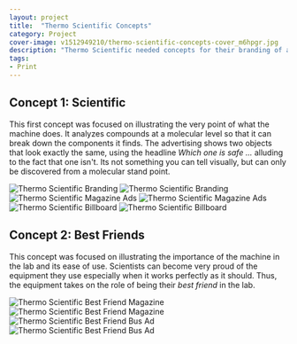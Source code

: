 ```yaml
---
layout: project
title:  "Thermo Scientific Concepts"
category: Project
cover-image: v1512949210/thermo-scientific-concepts-cover_m6hpgr.jpg
description: "Thermo Scientific needed concepts for their branding of a new product (and their existing products) and these are some of the concepts that I worked on."
tags:
- Print
---
```


<div class="grid-2_full fade-me">
  <h2 class="full-width">Concept 1: Scientific</h2>
  <p>This first concept was focused on illustrating the very point of what the machine does. It analyzes compounds at a molecular level so that it can break down the components it finds. The advertising shows two objects that look exactly the same, using the headline <em>Which one is safe ...</em> alluding to the fact that one isn't. Its not something you can tell visually, but can only be discovered from a molecular stand point.</p>
</div>

<div class="grid-2_full fade-me">
  <img class="lazyload" alt="Thermo Scientific Branding"
  src="https://res.cloudinary.com/iambramer/image/upload/e_blur:600,dpr_auto,f_auto,q_80,w_100/v1512949216/thermo-scientific-real-problems-artboard_bclwt3.jpg" data-srcset="https://res.cloudinary.com/iambramer/image/upload/dpr_auto,f_auto,q_auto,w_1600/v1512949216/thermo-scientific-real-problems-artboard_bclwt3.jpg 1900w,
  https://res.cloudinary.com/iambramer/image/upload/dpr_auto,f_auto,q_auto,w_1200/v1512949216/thermo-scientific-real-problems-artboard_bclwt3.jpg 1400w,
  https://res.cloudinary.com/iambramer/image/upload/dpr_auto,f_auto,q_auto,w_800/v1512949216/thermo-scientific-real-problems-artboard_bclwt3.jpg 1000w,
  https://res.cloudinary.com/iambramer/image/upload/dpr_auto,f_auto,q_auto,w_400/v1512949216/thermo-scientific-real-problems-artboard_bclwt3.jpg 400w">
    <noscript>
    <img alt="Thermo Scientific Branding"
      src="https://res.cloudinary.com/iambramer/image/upload/dpr_auto,f_auto,q_auto,w_1600/v1512949216/thermo-scientific-real-problems-artboard_bclwt3.jpg"
      srcset="https://res.cloudinary.com/iambramer/image/upload/dpr_auto,f_auto,q_auto,w_1600/v1512949216/thermo-scientific-real-problems-artboard_bclwt3.jpg 1900w,
      https://res.cloudinary.com/iambramer/image/upload/dpr_auto,f_auto,q_auto,w_1200/v1512949216/thermo-scientific-real-problems-artboard_bclwt3.jpg 1400w,
      https://res.cloudinary.com/iambramer/image/upload/dpr_auto,f_auto,q_auto,w_800/v1512949216/thermo-scientific-real-problems-artboard_bclwt3.jpg 1000w,
      https://res.cloudinary.com/iambramer/image/upload/dpr_auto,f_auto,q_auto,w_400/v1512949216/thermo-scientific-real-problems-artboard_bclwt3.jpg 400w">
    </noscript>
</div>


<div class="grid-2_full fade-me">
  <img class="lazyload" alt="Thermo Scientific Magazine Ads"
  src="https://res.cloudinary.com/iambramer/image/upload/e_blur:600,dpr_auto,f_auto,q_80,w_100/v1512949210/thermo-scientific-concepts-cover_m6hpgr.jpg" data-srcset="https://res.cloudinary.com/iambramer/image/upload/dpr_auto,f_auto,q_auto,w_1600/v1512949210/thermo-scientific-concepts-cover_m6hpgr.jpg 1900w,
  https://res.cloudinary.com/iambramer/image/upload/dpr_auto,f_auto,q_auto,w_1200/v1512949210/thermo-scientific-concepts-cover_m6hpgr.jpg 1400w,
  https://res.cloudinary.com/iambramer/image/upload/dpr_auto,f_auto,q_auto,w_800/v1512949210/thermo-scientific-concepts-cover_m6hpgr.jpg 1000w,
  https://res.cloudinary.com/iambramer/image/upload/dpr_auto,f_auto,q_auto,w_400/v1512949210/thermo-scientific-concepts-cover_m6hpgr.jpg 400w">
    <noscript>
    <img alt="Thermo Scientific Magazine Ads"
      src="https://res.cloudinary.com/iambramer/image/upload/dpr_auto,f_auto,q_auto,w_1600/v1512949210/thermo-scientific-concepts-cover_m6hpgr.jpg"
      srcset="https://res.cloudinary.com/iambramer/image/upload/dpr_auto,f_auto,q_auto,w_1600/v1512949210/thermo-scientific-concepts-cover_m6hpgr.jpg 1900w,
      https://res.cloudinary.com/iambramer/image/upload/dpr_auto,f_auto,q_auto,w_1200/v1512949210/thermo-scientific-concepts-cover_m6hpgr.jpg 1400w,
      https://res.cloudinary.com/iambramer/image/upload/dpr_auto,f_auto,q_auto,w_800/v1512949210/thermo-scientific-concepts-cover_m6hpgr.jpg 1000w,
      https://res.cloudinary.com/iambramer/image/upload/dpr_auto,f_auto,q_auto,w_400/v1512949210/thermo-scientific-concepts-cover_m6hpgr.jpg 400w">
    </noscript>
</div>


<div class="grid-2_full fade-me">
  <img class="lazyload" alt="Thermo Scientific Billboard"
  src="https://res.cloudinary.com/iambramer/image/upload/e_blur:600,dpr_auto,f_auto,q_80,w_100/v1512949216/thermo-scientific-real-problems-billboard_ngte66.jpg" data-srcset="https://res.cloudinary.com/iambramer/image/upload/dpr_auto,f_auto,q_auto,w_1600/v1512949216/thermo-scientific-real-problems-billboard_ngte66.jpg 1900w,
  https://res.cloudinary.com/iambramer/image/upload/dpr_auto,f_auto,q_auto,w_1200/v1512949216/thermo-scientific-real-problems-billboard_ngte66.jpg 1400w,
  https://res.cloudinary.com/iambramer/image/upload/dpr_auto,f_auto,q_auto,w_800/v1512949216/thermo-scientific-real-problems-billboard_ngte66.jpg 1000w,
  https://res.cloudinary.com/iambramer/image/upload/dpr_auto,f_auto,q_auto,w_400/v1512949216/thermo-scientific-real-problems-billboard_ngte66.jpg 400w">
    <noscript>
    <img alt="Thermo Scientific Billboard"
      src="https://res.cloudinary.com/iambramer/image/upload/dpr_auto,f_auto,q_auto,w_1600/v1512949216/thermo-scientific-real-problems-billboard_ngte66.jpg"
      srcset="https://res.cloudinary.com/iambramer/image/upload/dpr_auto,f_auto,q_auto,w_1600/v1512949216/thermo-scientific-real-problems-billboard_ngte66.jpg 1900w,
      https://res.cloudinary.com/iambramer/image/upload/dpr_auto,f_auto,q_auto,w_1200/v1512949216/thermo-scientific-real-problems-billboard_ngte66.jpg 1400w,
      https://res.cloudinary.com/iambramer/image/upload/dpr_auto,f_auto,q_auto,w_800/v1512949216/thermo-scientific-real-problems-billboard_ngte66.jpg 1000w,
      https://res.cloudinary.com/iambramer/image/upload/dpr_auto,f_auto,q_auto,w_400/v1512949216/thermo-scientific-real-problems-billboard_ngte66.jpg 400w">
    </noscript>
</div>


<div class="grid-2_full fade-me">
  <h2 class="full-width">Concept 2: Best Friends</h2>
  <p>This concept was focused on illustrating the importance of the machine in the lab and its ease of use. Scientists can become very proud of the equipment they use especially when it works perfectly as it should. Thus, the equipment takes on the role of being their <em>best friend</em> in the lab.</p>
</div>

<div class="grid-2_full fade-me">
  <img class="lazyload" alt="Thermo Scientific Best Friend Magazine"
  src="https://res.cloudinary.com/iambramer/image/upload/e_blur:600,dpr_auto,f_auto,q_80,w_100/v1512949209/thermo-scientific-bf-magazine_nyo196.jpg" data-srcset="https://res.cloudinary.com/iambramer/image/upload/dpr_auto,f_auto,q_auto,w_1600/v1512949209/thermo-scientific-bf-magazine_nyo196.jpg 1900w,
  https://res.cloudinary.com/iambramer/image/upload/dpr_auto,f_auto,q_auto,w_1200/v1512949209/thermo-scientific-bf-magazine_nyo196.jpg 1400w,
  https://res.cloudinary.com/iambramer/image/upload/dpr_auto,f_auto,q_auto,w_800/v1512949209/thermo-scientific-bf-magazine_nyo196.jpg 1000w,
  https://res.cloudinary.com/iambramer/image/upload/dpr_auto,f_auto,q_auto,w_400/v1512949209/thermo-scientific-bf-magazine_nyo196.jpg 400w">
    <noscript>
    <img alt="Thermo Scientific Best Friend Magazine"
      src="https://res.cloudinary.com/iambramer/image/upload/dpr_auto,f_auto,q_auto,w_1600/v1512949209/thermo-scientific-bf-magazine_nyo196.jpg"
      srcset="https://res.cloudinary.com/iambramer/image/upload/dpr_auto,f_auto,q_auto,w_1600/v1512949209/thermo-scientific-bf-magazine_nyo196.jpg 1900w,
      https://res.cloudinary.com/iambramer/image/upload/dpr_auto,f_auto,q_auto,w_1200/v1512949209/thermo-scientific-bf-magazine_nyo196.jpg 1400w,
      https://res.cloudinary.com/iambramer/image/upload/dpr_auto,f_auto,q_auto,w_800/v1512949209/thermo-scientific-bf-magazine_nyo196.jpg 1000w,
      https://res.cloudinary.com/iambramer/image/upload/dpr_auto,f_auto,q_auto,w_400/v1512949209/thermo-scientific-bf-magazine_nyo196.jpg 400w">
    </noscript>
</div>


<div class="grid-2_full fade-me">
  <img class="lazyload" alt="Thermo Scientific Best Friend Bus Ad"
  src="https://res.cloudinary.com/iambramer/image/upload/e_blur:600,dpr_auto,f_auto,q_80,w_100/v1512949216/thermo-scientific-bf-bus-ad_ijviqf.jpg" data-srcset="https://res.cloudinary.com/iambramer/image/upload/dpr_auto,f_auto,q_auto,w_1600/v1512949216/thermo-scientific-bf-bus-ad_ijviqf.jpg 1900w,
  https://res.cloudinary.com/iambramer/image/upload/dpr_auto,f_auto,q_auto,w_1200/v1512949216/thermo-scientific-bf-bus-ad_ijviqf.jpg 1400w,
  https://res.cloudinary.com/iambramer/image/upload/dpr_auto,f_auto,q_auto,w_800/v1512949216/thermo-scientific-bf-bus-ad_ijviqf.jpg 1000w,
  https://res.cloudinary.com/iambramer/image/upload/dpr_auto,f_auto,q_auto,w_400/v1512949216/thermo-scientific-bf-bus-ad_ijviqf.jpg 400w">
    <noscript>
    <img alt="Thermo Scientific Best Friend Bus Ad"
      src="https://res.cloudinary.com/iambramer/image/upload/dpr_auto,f_auto,q_auto,w_1600/v1512949216/thermo-scientific-bf-bus-ad_ijviqf.jpg"
      srcset="https://res.cloudinary.com/iambramer/image/upload/dpr_auto,f_auto,q_auto,w_1600/v1512949216/thermo-scientific-bf-bus-ad_ijviqf.jpg 1900w,
      https://res.cloudinary.com/iambramer/image/upload/dpr_auto,f_auto,q_auto,w_1200/v1512949216/thermo-scientific-bf-bus-ad_ijviqf.jpg 1400w,
      https://res.cloudinary.com/iambramer/image/upload/dpr_auto,f_auto,q_auto,w_800/v1512949216/thermo-scientific-bf-bus-ad_ijviqf.jpg 1000w,
      https://res.cloudinary.com/iambramer/image/upload/dpr_auto,f_auto,q_auto,w_400/v1512949216/thermo-scientific-bf-bus-ad_ijviqf.jpg 400w">
    </noscript>
</div>
